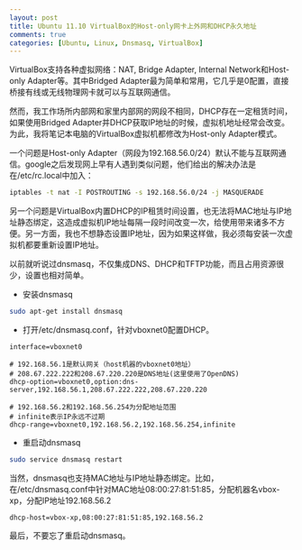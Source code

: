 ```yaml
---
layout: post
title: Ubuntu 11.10 VirtualBox的Host-only网卡上外网和DHCP永久地址
comments: true
categories: [Ubuntu, Linux, Dnsmasq, VirtualBox]
---
```


VirtualBox支持各种虚拟网络：NAT, Bridge Adapter, Internal Network和Host-only Adapter等。其中Bridged Adapter最为简单和常用，它几乎是0配置，直接桥接有线或无线物理网卡就可以与互联网通信。

然而，我工作场所内部网和家里内部网的网段不相同，DHCP存在一定租赁时间，如果使用Bridged Adapter并DHCP获取IP地址的时候，虚拟机地址经常会改变。为此，我将笔记本电脑的VirtualBox虚拟机都修改为Host-only Adapter模式。


一个问题是Host-only Adapter（网段为192.168.56.0/24）默认不能与互联网通信。google之后发现网上早有人遇到类似问题，他们给出的解决办法是在/etc/rc.local中加入：

```sh
iptables -t nat -I POSTROUTING -s 192.168.56.0/24 -j MASQUERADE
```

另一个问题是VirtualBox内置DHCP的IP租赁时间设置，也无法将MAC地址与IP地址静态绑定，这造成虚拟机IP地址每隔一段时间改变一次，给使用带来诸多不方便。另一方面，我也不想静态设置IP地址，因为如果这样做，我必须每安装一次虚拟机都要重新设置IP地址。

以前就听说过dnsmasq，不仅集成DNS、DHCP和TFTP功能，而且占用资源很少，设置也相对简单。

* 安装dnsmasq

```sh
sudo apt-get install dnsmasq
```

* 打开/etc/dnsmasq.conf，针对vboxnet0配置DHCP。

```plain
interface=vboxnet0

# 192.168.56.1是默认网关（host机器的vboxnet0地址）
# 208.67.222.222和208.67.220.220是DNS地址(这里使用了OpenDNS)
dhcp-option=vboxnet0,option:dns-server,192.168.56.1,208.67.222.222,208.67.220.220

# 192.168.56.2和192.168.56.254为分配地址范围
# infinite表示IP永远不过期
dhcp-range=vboxnet0,192.168.56.2,192.168.56.254,infinite
```

* 重启动dnsmasq

```sh
sudo service dnsmasq restart
```

当然，dnsmasq也支持MAC地址与IP地址静态绑定。比如，在/etc/dnsmasq.conf中针对MAC地址08:00:27:81:51:85，分配机器名vbox-xp，分配IP地址192.168.56.2

```plain
dhcp-host=vbox-xp,08:00:27:81:51:85,192.168.56.2
```

最后，不要忘了重启动dnsmasq。
